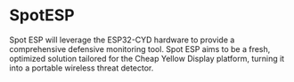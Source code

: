 # SpotESP
Spot ESP will leverage the ESP32-CYD hardware to provide a comprehensive defensive monitoring tool. Spot ESP aims to be a fresh, optimized solution tailored for the Cheap Yellow Display platform, turning it into a portable wireless threat detector.
